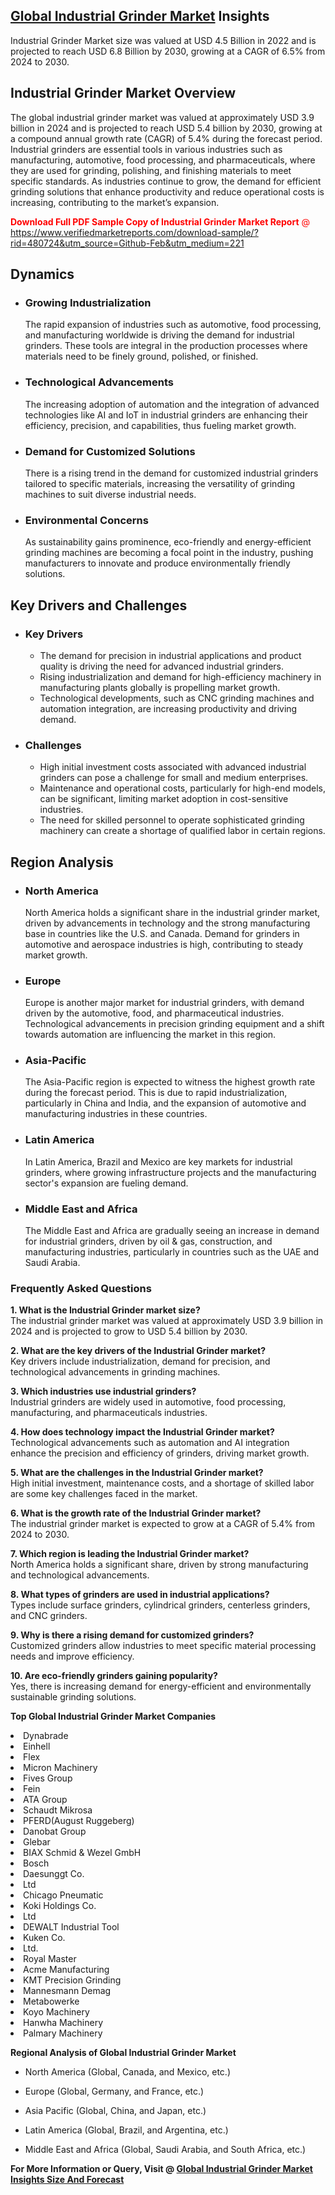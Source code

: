 <h2><a href="https://www.verifiedmarketreports.com/download-sample/?rid=480724&amp;utm_source=Github&amp;utm_medium=221" target="_blank">Global Industrial Grinder Market</a> Insights</h2><p>Industrial Grinder Market size was valued at USD 4.5 Billion in 2022 and is projected to reach USD 6.8 Billion by 2030, growing at a CAGR of 6.5% from 2024 to 2030.</p><p> <h2>Industrial Grinder Market Overview</h2> <p>The global industrial grinder market was valued at approximately USD 3.9 billion in 2024 and is projected to reach USD 5.4 billion by 2030, growing at a compound annual growth rate (CAGR) of 5.4% during the forecast period. Industrial grinders are essential tools in various industries such as manufacturing, automotive, food processing, and pharmaceuticals, where they are used for grinding, polishing, and finishing materials to meet specific standards. As industries continue to grow, the demand for efficient grinding solutions that enhance productivity and reduce operational costs is increasing, contributing to the market’s expansion.</p> <p><p><span class=""><span style="color: #ff0000;"><strong>Download Full PDF Sample Copy of Industrial Grinder Market Report</strong> @ </span><a href="https://www.verifiedmarketreports.com/download-sample/?rid=480724&amp;utm_source=Github-Feb&amp;utm_medium=221" target="_blank">https://www.verifiedmarketreports.com/download-sample/?rid=480724&amp;utm_source=Github-Feb&amp;utm_medium=221</a></span></p></p> <h2>Dynamics</h2> <ul> <li><h3>Growing Industrialization</h3> The rapid expansion of industries such as automotive, food processing, and manufacturing worldwide is driving the demand for industrial grinders. These tools are integral in the production processes where materials need to be finely ground, polished, or finished. </li> <li><h3>Technological Advancements</h3> The increasing adoption of automation and the integration of advanced technologies like AI and IoT in industrial grinders are enhancing their efficiency, precision, and capabilities, thus fueling market growth. </li> <li><h3>Demand for Customized Solutions</h3> There is a rising trend in the demand for customized industrial grinders tailored to specific materials, increasing the versatility of grinding machines to suit diverse industrial needs. </li> <li><h3>Environmental Concerns</h3> As sustainability gains prominence, eco-friendly and energy-efficient grinding machines are becoming a focal point in the industry, pushing manufacturers to innovate and produce environmentally friendly solutions. </li> </ul> <h2>Key Drivers and Challenges</h2> <ul> <li><h3>Key Drivers</h3> <ul> <li>The demand for precision in industrial applications and product quality is driving the need for advanced industrial grinders.</li> <li>Rising industrialization and demand for high-efficiency machinery in manufacturing plants globally is propelling market growth.</li> <li>Technological developments, such as CNC grinding machines and automation integration, are increasing productivity and driving demand.</li> </ul> </li> <li><h3>Challenges</h3> <ul> <li>High initial investment costs associated with advanced industrial grinders can pose a challenge for small and medium enterprises.</li> <li>Maintenance and operational costs, particularly for high-end models, can be significant, limiting market adoption in cost-sensitive industries.</li> <li>The need for skilled personnel to operate sophisticated grinding machinery can create a shortage of qualified labor in certain regions.</li> </ul> </li> </ul> <h2>Region Analysis</h2> <ul> <li><h3>North America</h3> North America holds a significant share in the industrial grinder market, driven by advancements in technology and the strong manufacturing base in countries like the U.S. and Canada. Demand for grinders in automotive and aerospace industries is high, contributing to steady market growth. </li> <li><h3>Europe</h3> Europe is another major market for industrial grinders, with demand driven by the automotive, food, and pharmaceutical industries. Technological advancements in precision grinding equipment and a shift towards automation are influencing the market in this region. </li> <li><h3>Asia-Pacific</h3> The Asia-Pacific region is expected to witness the highest growth rate during the forecast period. This is due to rapid industrialization, particularly in China and India, and the expansion of automotive and manufacturing industries in these countries. </li> <li><h3>Latin America</h3> In Latin America, Brazil and Mexico are key markets for industrial grinders, where growing infrastructure projects and the manufacturing sector's expansion are fueling demand. </li> <li><h3>Middle East and Africa</h3> The Middle East and Africa are gradually seeing an increase in demand for industrial grinders, driven by oil & gas, construction, and manufacturing industries, particularly in countries such as the UAE and Saudi Arabia. </li> </ul> <h3>Frequently Asked Questions</h3> <p><strong>1. What is the Industrial Grinder market size?</strong><br> The industrial grinder market was valued at approximately USD 3.9 billion in 2024 and is projected to grow to USD 5.4 billion by 2030.</p> <p><strong>2. What are the key drivers of the Industrial Grinder market?</strong><br> Key drivers include industrialization, demand for precision, and technological advancements in grinding machines.</p> <p><strong>3. Which industries use industrial grinders?</strong><br> Industrial grinders are widely used in automotive, food processing, manufacturing, and pharmaceuticals industries.</p> <p><strong>4. How does technology impact the Industrial Grinder market?</strong><br> Technological advancements such as automation and AI integration enhance the precision and efficiency of grinders, driving market growth.</p> <p><strong>5. What are the challenges in the Industrial Grinder market?</strong><br> High initial investment, maintenance costs, and a shortage of skilled labor are some key challenges faced in the market.</p> <p><strong>6. What is the growth rate of the Industrial Grinder market?</strong><br> The industrial grinder market is expected to grow at a CAGR of 5.4% from 2024 to 2030.</p> <p><strong>7. Which region is leading the Industrial Grinder market?</strong><br> North America holds a significant share, driven by strong manufacturing and technological advancements.</p> <p><strong>8. What types of grinders are used in industrial applications?</strong><br> Types include surface grinders, cylindrical grinders, centerless grinders, and CNC grinders.</p> <p><strong>9. Why is there a rising demand for customized grinders?</strong><br> Customized grinders allow industries to meet specific material processing needs and improve efficiency.</p> <p><strong>10. Are eco-friendly grinders gaining popularity?</strong><br> Yes, there is increasing demand for energy-efficient and environmentally sustainable grinding solutions.</p> </p><p><strong>Top Global Industrial Grinder Market Companies</strong></p><div data-test-id=""><p><li>Dynabrade</li><li> Einhell</li><li> Flex</li><li> Micron Machinery</li><li> Fives Group</li><li> Fein</li><li> ATA Group</li><li> Schaudt Mikrosa</li><li> PFERD(August Ruggeberg)</li><li> Danobat Group</li><li> Glebar</li><li> BIAX Schmid & Wezel GmbH</li><li> Bosch</li><li> Daesunggt Co.</li><li>Ltd</li><li> Chicago Pneumatic</li><li> Koki Holdings Co.</li><li> Ltd</li><li> DEWALT Industrial Tool</li><li> Kuken Co.</li><li> Ltd.</li><li> Royal Master</li><li> Acme Manufacturing</li><li> KMT Precision Grinding</li><li> Mannesmann Demag</li><li> Metabowerke</li><li> Koyo Machinery</li><li> Hanwha Machinery</li><li> Palmary Machinery</li></p><div><strong>Regional Analysis of&nbsp;Global Industrial Grinder Market</strong></div><ul><li dir="ltr"><p dir="ltr">North America&nbsp;(Global, Canada, and Mexico, etc.)</p></li><li dir="ltr"><p dir="ltr">Europe (Global, Germany, and France, etc.)</p></li><li dir="ltr"><p dir="ltr">Asia Pacific&nbsp;(Global, China, and Japan, etc.)</p></li><li dir="ltr"><p dir="ltr">Latin America&nbsp;(Global, Brazil, and Argentina, etc.)</p></li><li dir="ltr">Middle East and Africa&nbsp;(Global, Saudi Arabia, and South Africa, etc.)</li></ul><p><strong>For More Information or Query, Visit @&nbsp;</strong><strong><a href="https://www.verifiedmarketreports.com/product/industrial-grinder-market/?utm_source=Github&amp;utm_medium=221" target="_blank">Global Industrial Grinder Market Insights Size And Forecast</a></strong></p></div>

